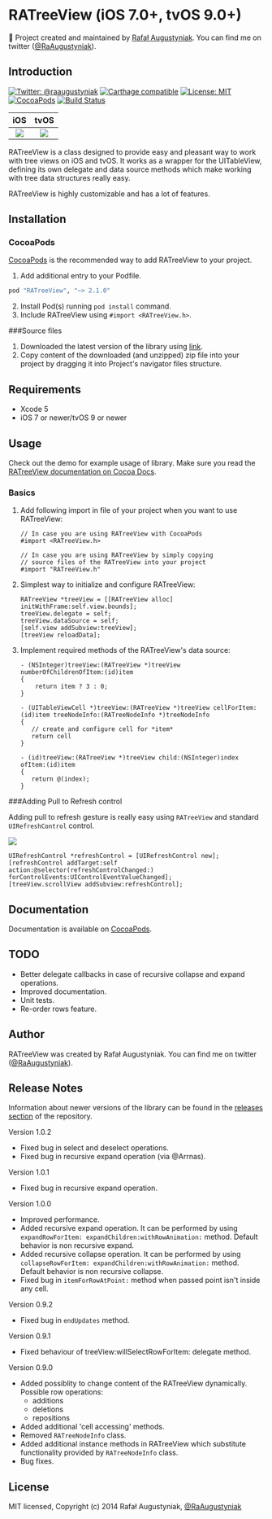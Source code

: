 RATreeView (iOS 7.0+, tvOS 9.0+) 
==============

👷 Project created and maintained by [Rafał Augustyniak](http://augustyniak.me). You can find me on twitter ([@RaAugustyniak](https://twitter.com/RaAugustyniak)).


Introduction
-----------------

[![Twitter: @raaugustyniak](https://img.shields.io/badge/contact-@raaugustyniak-blue.svg?style=flat)](https://twitter.com/raaugustyniak)
[![Carthage compatible](https://img.shields.io/badge/Carthage-compatible-4BC51D.svg?style=flat)](https://github.com/Carthage/Carthage)
[![License: MIT](https://img.shields.io/badge/license-MIT-blue.svg?style=flat)](https://github.com/Augustyniak/RATreeView/blob/master/LICENCE.md)
[![CocoaPods](https://img.shields.io/cocoapods/v/RATreeView.svg?style=flat)](https://github.com/Augustyniak/RATreeView)
[![Build Status](https://img.shields.io/travis/Augustyniak/RATreeView/master.svg?style=flat)](https://travis-ci.org/Augustyniak/RATreeView)

iOS             |  tvOS
:-------------------------:|:-------------------------:
[![](https://raw.github.com/Augustyniak/RATreeView/master/Screens/animation.gif)](https://raw.github.com/Augustyniak/RATreeView/master/Screens/animation.gif)  | [![](https://raw.github.com/Augustyniak/RATreeView/master/Screens/tvos_animation.gif)](https://raw.github.com/Augustyniak/RATreeView/master/Screens/tvos_animation.gif)





RATreeView is a class designed to provide easy and pleasant way to work with tree views on iOS and tvOS. It works as a wrapper for the UITableView, defining its own delegate and data source methods which make working with tree data structures really easy.

RATreeView is highly customizable and has a lot of features. 


Installation
-----------------

### CocoaPods

[CocoaPods](http://www.cocoapods.org) is the recommended way to add RATreeView to your project.

1. Add additional entry to your Podfile.

  ```ruby
  pod "RATreeView", "~> 2.1.0"
  ```

2. Install Pod(s) running `pod install` command.
3. Include RATreeView using `#import <RATreeView.h>`.

###Source files

1. Downloaded the latest version of the library using [link](https://github.com/Augustyniak/RATreeView/archive/master.zip).
2. Copy content of the downloaded (and unzipped) zip file into your project by dragging it into Project's navigator files structure. 



Requirements
-----------------


* Xcode 5
* iOS 7 or newer/tvOS 9 or newer


Usage
-----------------


Check out the demo for example usage of library. Make sure you read the [RATreeView documentation on Cocoa Docs](http://cocoadocs.org/docsets/RATreeView/2.1.0).


### Basics

1. Add following import in file of your project when you want to use RATreeView:
 
   ```objc
   // In case you are using RATreeView with CocoaPods
   #import <RATreeView.h>
   ```
      
   ```objc
   // In case you are using RATreeView by simply copying 
   // source files of the RATreeView into your project
   #import "RATreeView.h"
   ``` 
 
2. Simplest way to initialize and configure RATreeView:

   ```objc
   RATreeView *treeView = [[RATreeView alloc] initWithFrame:self.view.bounds];
   treeView.delegate = self;
   treeView.dataSource = self;       
   [self.view addSubview:treeView];
   [treeView reloadData];
   ```
         
3. Implement required methods of the RATreeView's data source:
 
   ```objc
   - (NSInteger)treeView:(RATreeView *)treeView numberOfChildrenOfItem:(id)item
   {
       return item ? 3 : 0;
   }
   ```

   ```objc
   - (UITableViewCell *)treeView:(RATreeView *)treeView cellForItem:(id)item treeNodeInfo:(RATreeNodeInfo *)treeNodeInfo
   {
      // create and configure cell for *item*
      return cell
   }
   ```

   ```objc
   - (id)treeView:(RATreeView *)treeView child:(NSInteger)index ofItem:(id)item
   {
      return @(index);
   }
   ```

###Adding Pull to Refresh control

Adding pull to refresh gesture is really easy using `RATreeView` and standard `UIRefreshControl` control.

[![](https://raw.github.com/Augustyniak/RATreeView/master/Screens/PullToRefresh.png)](https://raw.github.com/Augustyniak/RATreeView/master/Screens/PullToRefresh.png)

   ```objc
UIRefreshControl *refreshControl = [UIRefreshControl new];
[refreshControl addTarget:self action:@selector(refreshControlChanged:) forControlEvents:UIControlEventValueChanged];
[treeView.scrollView addSubview:refreshControl];
   ```

Documentation
-----------------

Documentation is available on [CocoaPods](http://cocoadocs.org/docsets/RATreeView/2.1.0).

TODO
-----------------

- Better delegate callbacks in case of recursive collapse and expand operations.
- Improved documentation.
- Unit tests.
- Re-order rows feature.
  
Author
-----------------

RATreeView was created by Rafał Augustyniak. You can find me on twitter ([@RaAugustyniak](https://twitter.com/RaAugustyniak)).


Release Notes 
-----------------

Information about newer versions of the library can be found in the [releases section](https://github.com/Augustyniak/RATreeView/releases) of the repository.

Version 1.0.2
- Fixed bug in select and deselect operations.
- Fixed bug in recursive expand operation (via @Arrnas).

Version 1.0.1
- Fixed bug in recursive expand operation.

Version 1.0.0

- Improved performance.
- Added recursive expand operation. It can be performed by using `expandRowForItem: expandChildren:withRowAnimation:` method. Default behavior is non recursive expand.
- Added recursive collapse operation. It can be performed by using `collapseRowForItem: expandChildren:withRowAnimation:` method. Default behavior is non recursive collapse.
- Fixed bug in `itemForRowAtPoint:` method when passed point isn't inside any cell.

Version 0.9.2

- Fixed bug in `endUpdates` method.

Version 0.9.1

- Fixed behaviour of treeView:willSelectRowForItem: delegate method.

Version 0.9.0

- Added possiblity to change content of the RATreeView dynamically. Possible row operations:
	- additions 
	- deletions 
    - repositions
- Added additional 'cell accessing' methods.
- Removed `RATreeNodeInfo` class.
- Added additional instance methods in RATreeView which substitute functionality provided by `RATreeNodeInfo` class.
- Bug fixes.

License
-----------------

MIT licensed, Copyright (c) 2014 Rafał Augustyniak, [@RaAugustyniak](http://twitter.com/RaAugustyniak)

